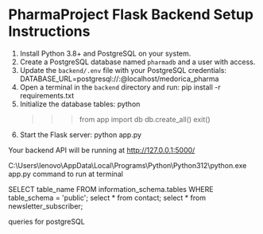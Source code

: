 # PharmaProject Flask Backend Setup Instructions

1. Install Python 3.8+ and PostgreSQL on your system.
2. Create a PostgreSQL database named `pharmadb` and a user with access.
3. Update the `backend/.env` file with your PostgreSQL credentials:
   DATABASE_URL=postgresql://<user>:<password>@localhost/medorica_pharma
4. Open a terminal in the `backend` directory and run:
   pip install -r requirements.txt
5. Initialize the database tables:
   python
   >>> from app import db
   >>> db.create_all()
   >>> exit()
6. Start the Flask server:
   python app.py

Your backend API will be running at http://127.0.0.1:5000/

 C:\Users\lenovo\AppData\Local\Programs\Python\Python312\python.exe app.py
 command to run at terminal


 SELECT table_name
FROM information_schema.tables
WHERE table_schema = 'public';
select * from contact;
select * from newsletter_subscriber;

queries for postgreSQL